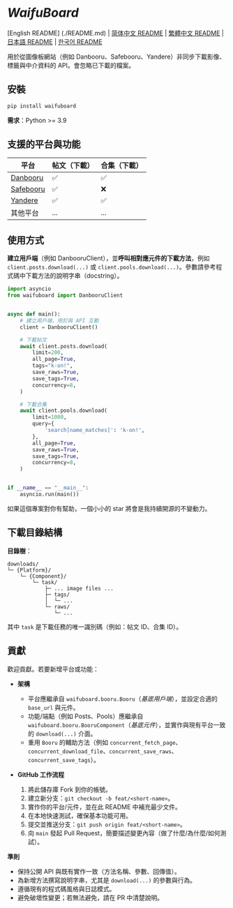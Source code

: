 # ***WaifuBoard***

[English README] (./README.md) | [简体中文 README](./README.zh-CN.md) | [繁體中文 README](./README.zh-TW.md) | [日本語 README](./README.ja-JP.md) | [한국어 README](./README.ko-KR.md)

用於從圖像板網站（例如 Danbooru、Safebooru、Yandere）非同步下載影像、標籤與中介資料的 API。會忽略已下載的檔案。

## **安裝**

```bash
pip install waifuboard
```

**需求**：Python >= 3.9

## **支援的平台與功能**

| 平台                                    | 帖文（下載） | 合集（下載） |
| --------------------------------------- | ------------ | ------------ |
| [Danbooru](https://danbooru.donmai.us/) | ✅            | ✅            |
| [Safebooru](https://safebooru.org/)     | ✅            | ❌            |
| [Yandere](https://yande.re/post)        | ✅            | ✅            |
| 其他平台                                 | ...          | ...          |

## **使用方式**

**建立用戶端**（例如 DanbooruClient），並**呼叫相對應元件的下載方法**，例如 `client.posts.download(...)` 或 `client.pools.download(...)`。參數請參考程式碼中下載方法的說明字串（docstring）。

```python
import asyncio
from waifuboard import DanbooruClient


async def main():
	# 建立用戶端，用於與 API 互動
	client = DanbooruClient()

	# 下載帖文
	await client.posts.download(
		limit=200,
		all_page=True,
		tags="k-on!",
		save_raws=True,
		save_tags=True,
		concurrency=8,
	)

	# 下載合集
	await client.pools.download(
		limit=1000,
		query={
			'search[name_matches]': 'k-on!',
		},
		all_page=True,
		save_raws=True,
		save_tags=True,
		concurrency=8,
	)


if __name__ == "__main__":
	asyncio.run(main())
```

如果這個專案對你有幫助，一個小小的 star 將會是我持續開源的不變動力。

## **下載目錄結構**

**目錄樹**：

```
downloads/
└─ {Platform}/
	└─ {Component}/
		└─ task/
			├─ ... image files ...
			├─ tags/
			│  └─ ...
			└─ raws/
			   └─ ...
```

其中 `task` 是下載任務的唯一識別碼（例如：帖文 ID、合集 ID）。

## **貢獻**

歡迎貢獻。若要新增平台或功能：

- **架構**
	- 平台應繼承自 `waifuboard.booru.Booru`（*基底用戶端*），並設定合適的 `base_url` 與元件。
	- 功能/端點（例如 Posts、Pools）應繼承自 `waifuboard.booru.BooruComponent`（*基底元件*），並實作與現有平台一致的 `download(...)` 介面。
	- 重用 `Booru` 的輔助方法（例如 `concurrent_fetch_page`、`concurrent_download_file`、`concurrent_save_raws`、`concurrent_save_tags`）。

- **GitHub 工作流程**
	1. 將此儲存庫 Fork 到你的帳號。
	2. 建立新分支：`git checkout -b feat/<short-name>`。
	3. 實作你的平台/元件，並在此 README 中補充最少文件。
	4. 在本地快速測試，確保基本功能可用。
	5. 提交並推送分支：`git push origin feat/<short-name>`。
	6. 向 `main` 發起 Pull Request，簡要描述變更內容（做了什麼/為什麼/如何測試）。

**準則**
- 保持公開 API 與既有實作一致（方法名稱、參數、回傳值）。
- 為新增方法撰寫說明字串，尤其是 `download(...)` 的參數與行為。
- 遵循現有的程式碼風格與日誌模式。
- 避免破壞性變更；若無法避免，請在 PR 中清楚說明。
